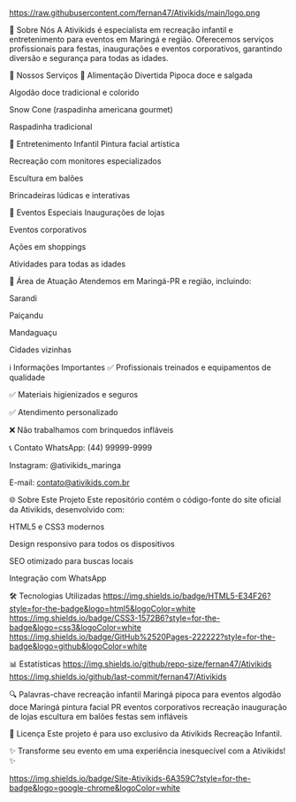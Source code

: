 https://raw.githubusercontent.com/fernan47/Ativikids/main/logo.png

🎪 Sobre Nós
A Ativikids é especialista em recreação infantil e entretenimento para eventos em Maringá e região. Oferecemos serviços profissionais para festas, inaugurações e eventos corporativos, garantindo diversão e segurança para todas as idades.

🌟 Nossos Serviços
🍭 Alimentação Divertida
Pipoca doce e salgada

Algodão doce tradicional e colorido

Snow Cone (raspadinha americana gourmet)

Raspadinha tradicional

🎨 Entretenimento Infantil
Pintura facial artística

Recreação com monitores especializados

Escultura em balões

Brincadeiras lúdicas e interativas

🏢 Eventos Especiais
Inaugurações de lojas

Eventos corporativos

Ações em shoppings

Atividades para todas as idades

📍 Área de Atuação
Atendemos em Maringá-PR e região, incluindo:

Sarandi

Paiçandu

Mandaguaçu

Cidades vizinhas

ℹ️ Informações Importantes
✅ Profissionais treinados e equipamentos de qualidade

✅ Materiais higienizados e seguros

✅ Atendimento personalizado

❌ Não trabalhamos com brinquedos infláveis

📞 Contato
WhatsApp: (44) 99999-9999

Instagram: @ativikids_maringa

E-mail: contato@ativikids.com.br

🌐 Sobre Este Projeto
Este repositório contém o código-fonte do site oficial da Ativikids, desenvolvido com:

HTML5 e CSS3 modernos

Design responsivo para todos os dispositivos

SEO otimizado para buscas locais

Integração com WhatsApp

🛠 Tecnologias Utilizadas
https://img.shields.io/badge/HTML5-E34F26?style=for-the-badge&logo=html5&logoColor=white
https://img.shields.io/badge/CSS3-1572B6?style=for-the-badge&logo=css3&logoColor=white
https://img.shields.io/badge/GitHub%2520Pages-222222?style=for-the-badge&logo=github&logoColor=white

📊 Estatísticas
https://img.shields.io/github/repo-size/fernan47/Ativikids
https://img.shields.io/github/last-commit/fernan47/Ativikids

🔍 Palavras-chave
recreação infantil Maringá pipoca para eventos algodão doce Maringá pintura facial PR eventos corporativos recreação inauguração de lojas escultura em balões festas sem infláveis

📜 Licença
Este projeto é para uso exclusivo da Ativikids Recreação Infantil.

✨ Transforme seu evento em uma experiência inesquecível com a Ativikids! ✨

https://img.shields.io/badge/Site-Ativikids-6A359C?style=for-the-badge&logo=google-chrome&logoColor=white
